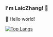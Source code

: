 ### I'm LaicZhang!  👋

🎊 Hello world!

[![Top Langs](https://github-readme-stats.vercel.app/api?username=laiczhang&theme=dark&show_icons=true)](https://github.com/anuraghazra/github-readme-stats)
